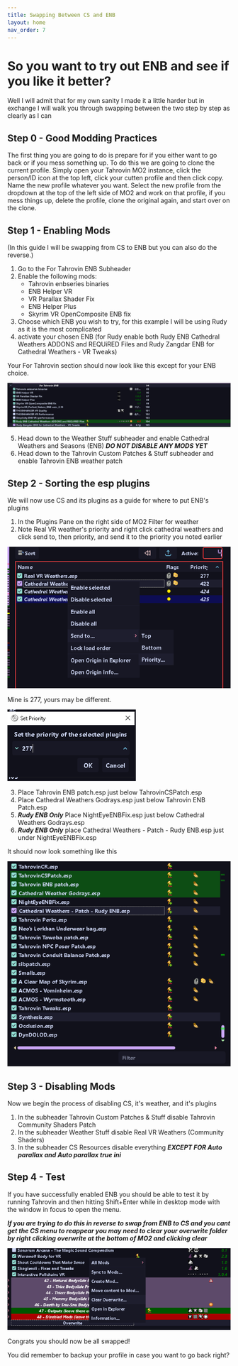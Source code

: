 ```yaml
---
title: Swapping Between CS and ENB
layout: home
nav_order: 7
---
```


# So you want to try out ENB and see if you like it better?


Well I will admit that for my own sanity I made it a little harder but in exchange I will walk you through swapping between the two step by step as clearly as I can

## Step 0 - Good Modding Practices


The first thing you are going to do is prepare for if you either want to go back or if you mess something up. To do this we are going to clone the current profile. Simply open your Tahrovin MO2 instance, click the person/ID icon at the top left, click your cutten profile and then click copy. Name the new profile whatever you want. Select the new profile from the dropdown at the top of the left side of MO2 and work on that profile, if you mess things up, delete the profile, clone the original again, and start over on the clone.


## Step 1 - Enabling Mods


(In this guide I will be swapping from CS to ENB but you can also do the reverse.)
1. Go to the For Tahrovin ENB Subheader
2. Enable the following mods:
    - Tahrovin enbseries binaries
    - ENB Helper VR
    - VR Parallax Shader Fix
    - ENB Helper Plus
    - Skyrim VR OpenComposite ENB fix
3. Choose which ENB you wish to try, for this example I will be using Rudy as it is the most complicated
4. activate your chosen ENB (for Rudy enable both Rudy ENB Cathedral Weathers ADDONS and REQUiRED Files and Rudy Zangdar ENB for Cathedral Weathers - VR Tweaks)

Your For Tahrovin section should now look like this except for your ENB choice.

![ENB Swap 1](/assets/images/ENB%20Swap%201.png)

5. Head down to the Weather Stuff subheader and enable Cathedral Weathers and Seasons (ENB) ***DO NOT DISABLE ANY MODS YET***
6. Head down to the Tahrovin Custom Patches & Stuff subheader and enable Tahrovin ENB weather patch


## Step 2 - Sorting the esp plugins


We will now use CS and its plugins as a guide for where to put ENB's plugins
1. In the Plugins Pane on the right side of MO2 Filter for weather
2. Note Real VR weather's priority and right click cathedral weathers and click send to, then priority, and send it to the priority you noted earlier

![ENB Swap 2](/assets/images/ENB%20Swap%202.png)

Mine is 277, yours may be different.

![ENB Swap 3](/assets/images/ENB%20Swap%203.png)

3. Place Tahrovin ENB patch.esp just below TahrovinCSPatch.esp
4. Place Cathedral Weathers Godrays.esp just below Tahrovin ENB Patch.esp
5. ***Rudy ENB Only*** Place NightEyeENBFix.esp just below Cathedral Weathers Godrays.esp
6. ***Rudy ENB Only*** place Cathedral Weathers - Patch - Rudy ENB.esp just under NightEyeENBFix.esp

It should now look something like this

![ENB Swap 4](/assets/images/ENB%20Swap%204.png)


## Step 3 - Disabling Mods


Now we begin the process of disabling CS, it's weather, and it's plugins
1. In the subheader Tahrovin Custom Patches & Stuff disable Tahrovin Community Shaders Patch
2. In the subheader Weather Stuff disable Real VR Weathers (Community Shaders)
3. In the subheader CS Resources disable everything ***EXCEPT FOR Auto parallax and Auto parallax true ini***


## Step 4 - Test


If you have successfully enabled ENB you should be able to test it by running Tahrovin and then hitting Shift+Enter while in desktop mode with the window in focus to open the menu.

***If you are trying to do this in reverse to swap from ENB to CS and you cant get the CS menu to reappear you may need to clear your overwrite folder by right clicking overwrite at the bottom of MO2 and clicking clear***

![ENB Swap 5](/assets/images/ENB%20Swap%205.png)

Congrats you should now be all swapped!

You did remember to backup your profile in case you want to go back right?


